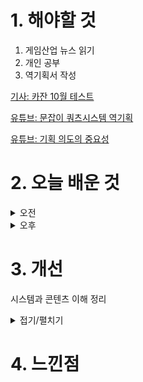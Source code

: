
# 1. 해야할 것

1. 게임산업 뉴스 읽기 
2. 개인 공부  
3. 역기획서 작성

[기사: 카잔 10월 테스트](https://www.gamemeca.com/view.php?gid=1752303)

[유튜브: 문잡이 쿼츠시스템 역기획](https://www.youtube.com/watch?v=DHjdBcvXUd8&t=1991s)

[유튜브: 기획 의도의 중요성](https://www.youtube.com/watch?v=xdAwenwgRqU)

# 2. 오늘 배운 것

<details>
<summary>오전</summary>

## 오늘의 뉴스
### 카잔
![image](https://github.com/user-attachments/assets/e5d3492d-7c03-4cd1-9ed0-cb07acd0a395)

던전앤파이터에서 가장 좋아했던 직업이 레인저와 버서커였다.\
버서커는 뭐 폭주와 대검을 들고 싸운다는 컨셉이 강한데, 그게 정말 마음에 든다.

이번에 테스트하는 퍼스트 버서커:카잔은 전투가 스타일리쉬하고 빠른템포로 보인다.\
그래서 기대가 된다. 무엇보다 카툰그래픽이지만 디테일이 잘 표현되어있어서 보는맛도 좋다.

플레이 기회가 있다면 꼭 해보고 싶다.

## 기획서 분석
![image](https://github.com/user-attachments/assets/e7b2912f-b529-4111-9726-61e28e9ab7e8)
![image](https://github.com/user-attachments/assets/6d25d28d-1e16-4453-bbd1-000cbefbcd20)
![image](https://github.com/user-attachments/assets/8b84226e-1795-4b26-8cfd-7b080250c515)
![image](https://github.com/user-attachments/assets/56938d0c-f696-497a-b588-603300ec16a0)
![image](https://github.com/user-attachments/assets/093bab1e-61db-4318-91fc-c6ee0299f92e)
![image](https://github.com/user-attachments/assets/c95ab348-58e9-4926-987d-1bf3ac140143)
![image](https://github.com/user-attachments/assets/6ef52bb2-53e9-4c3f-84ad-29e3d13d7841)
![image](https://github.com/user-attachments/assets/83cab61b-371e-4687-9394-3fedd5d7c84c)
![image](https://github.com/user-attachments/assets/5605df00-b8c3-4f8a-97cc-0e595795f7e0)

</details>


<details>
<summary>오후</summary>

## 역기획서 작성
### 기획 의도의 중요성
![image](https://github.com/user-attachments/assets/1d06d701-dd0c-4280-9835-10ac19c64bdb)

![image](https://github.com/user-attachments/assets/800bcf81-a2c6-4dd1-9f96-2b979b0537e5)

* 빌드업
  1. 설득해야 할 대상 반응 예측
  2. 긍정적인 레퍼런스 제시
  3. 현 상태 분석 및 해결 방안 제시
  4. 예상되는 부작용과 대응 계획 제시

* 근거 수집(레퍼런스)
  1. 게임 방향성에 어울리는가?
  2. 게임 근간을 엎어야만 동작 가능한가?
  3. 비중이나 중요도에 비해 비용이 크지 않은가?
  4. 기존 시스템, 콘텐츠와 역할이 겹치거나 상충되지는 않는가?

****

### 시스템 설계
* 입력/규칙/출력


</details>




# 3. 개선

시스템과 콘텐츠 이해 정리
<details>
<summary>접기/펼치기</summary>

![image](https://github.com/user-attachments/assets/12d99922-0231-4132-8385-41930c2c1b73)

![image](https://github.com/user-attachments/assets/010a4a1c-229e-4891-9b88-371032099f3a)

![image](https://github.com/user-attachments/assets/729c2b0c-72d3-4e20-8ce6-92e1cacba37c)

![image](https://github.com/user-attachments/assets/5c1e9500-9250-4571-ab40-279eebcbec64)

</details>



# 4. 느낀점


